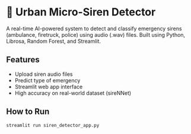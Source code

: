 # 🚨 Urban Micro-Siren Detector
A real-time AI-powered system to detect and classify emergency sirens (ambulance, firetruck, police) using audio (.wav) files. Built using Python, Librosa, Random Forest, and Streamlit.
## Features
- Upload siren audio files
- Predict type of emergency
- Streamlit web app interface
- High accuracy on real-world dataset (sireNNet)
## How to Run
```bash
streamlit run siren_detector_app.py
